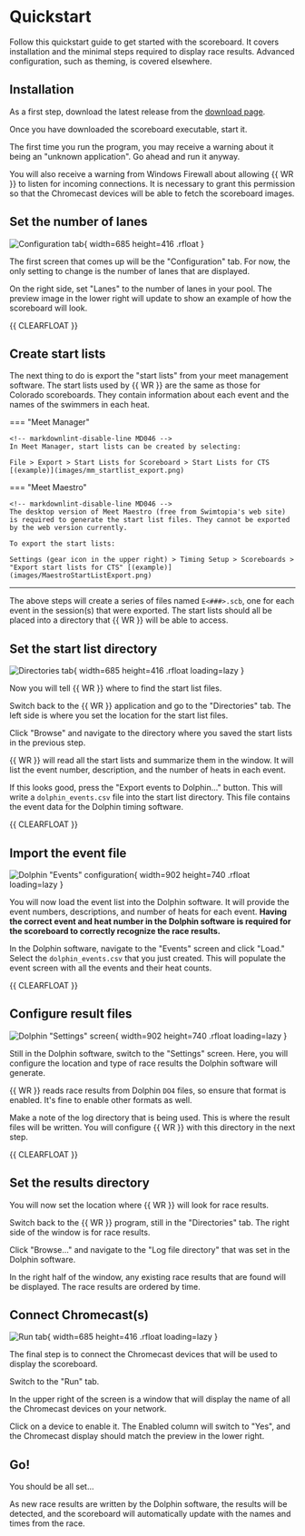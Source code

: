 # Quickstart

Follow this quickstart guide to get started with the scoreboard. It covers
installation and the minimal steps required to display race results. Advanced
configuration, such as theming, is covered elsewhere.

## Installation

As a first step, download the latest release from the [download
page](download.md).

Once you have downloaded the scoreboard executable, start it.

The first time you run the program, you may receive a warning about it being an
"unknown application". Go ahead and run it anyway.

You will also receive a warning from Windows Firewall about allowing {{ WR }} to
listen for incoming connections. It is necessary to grant this permission so
that the Chromecast devices will be able to fetch the scoreboard images.

## Set the number of lanes

![Configuration tab](images/wr-config.png){ width=685 height=416 .rfloat }

The first screen that comes up will be the "Configuration" tab. For now, the
only setting to change is the number of lanes that are displayed.

On the right side, set "Lanes" to the number of lanes in your pool. The preview
image in the lower right will update to show an example of how the scoreboard
will look.

{{ CLEARFLOAT }}

## Create start lists

The next thing to do is export the "start lists" from your meet management
software. The start lists used by {{ WR }} are the same as those for Colorado
scoreboards. They contain information about each event and the names of the
swimmers in each heat.

=== "Meet Manager"

    <!-- markdownlint-disable-line MD046 -->
    In Meet Manager, start lists can be created by selecting:

    File > Export > Start Lists for Scoreboard > Start Lists for CTS
    [(example)](images/mm_startlist_export.png)

=== "Meet Maestro"

    <!-- markdownlint-disable-line MD046 -->
    The desktop version of Meet Maestro (free from Swimtopia's web site)
    is required to generate the start list files. They cannot be exported
    by the web version currently.

    To export the start lists:

    Settings (gear icon in the upper right) > Timing Setup > Scoreboards >
    "Export start lists for CTS" [(example)](images/MaestroStartListExport.png)

-----

The above steps will create a series of files named `E<###>.scb`, one for each
event in the session(s) that were exported. The start lists should all be placed
into a directory that {{ WR }} will be able to access.

## Set the start list directory

<!-- markdownlint-disable-next-line MD013 -->
![Directories tab](images/wr-dirs.png){ width=685 height=416 .rfloat loading=lazy }

Now you will tell {{ WR }} where to find the start list files.

Switch back to the {{ WR }} application and go to the "Directories" tab. The
left side is where you set the location for the start list files.

Click "Browse" and navigate to the directory where you saved the start lists in
the previous step.

{{ WR }} will read all the start lists and summarize them in the window. It will
list the event number, description, and the number of heats in each event.

If this looks good, press the "Export events to Dolphin..." button. This will
write a `dolphin_events.csv` file into the start list directory. This file
contains the event data for the Dolphin timing software.

{{ CLEARFLOAT }}

## Import the event file

<!-- markdownlint-disable-next-line MD013 -->
![Dolphin "Events" configuration](images/DolphinEvents.png){ width=902 height=740 .rfloat loading=lazy }

You will now load the event list into the Dolphin software. It will provide the
event numbers, descriptions, and number of heats for each event. **Having the
correct event and heat number in the Dolphin software is required for the
scoreboard to correctly recognize the race results.**

In the Dolphin software, navigate to the "Events" screen and click "Load."
Select the `dolphin_events.csv` that you just created. This will populate the
event screen with all the events and their heat counts.

{{ CLEARFLOAT }}

## Configure result files

<!-- markdownlint-disable-next-line MD013 -->
![Dolphin "Settings" screen](images/DolphinSettings.png){ width=902 height=740 .rfloat loading=lazy }

Still in the Dolphin software, switch to the "Settings" screen. Here, you will
configure the location and type of race results the Dolphin software will
generate.

{{ WR }} reads race results from Dolphin `DO4` files, so ensure that format is
enabled. It's fine to enable other formats as well.

Make a note of the log directory that is being used. This is where the result
files will be written. You will configure {{ WR }} with this directory in the
next step.

{{ CLEARFLOAT }}

## Set the results directory

You will now set the location where {{ WR }} will look for race results.

Switch back to the {{ WR }} program, still in the "Directories" tab. The right
side of the window is for race results.

Click "Browse..." and navigate to the "Log file directory" that was set in the
Dolphin software.

In the right half of the window, any existing race results that are found will
be displayed. The race results are ordered by time.

## Connect Chromecast(s)

![Run tab](images/wr-run.png){ width=685 height=416 .rfloat loading=lazy }

The final step is to connect the Chromecast devices that will be used to display
the scoreboard.

Switch to the "Run" tab.

In the upper right of the screen is a window that will display the name of all
the Chromecast devices on your network.

Click on a device to enable it. The Enabled column will switch to "Yes", and the
Chromecast display should match the preview in the lower right.

## Go!

You should be all set...

As new race results are written by the Dolphin software, the results will be
detected, and the scoreboard will automatically update with the names and times
from the race.
